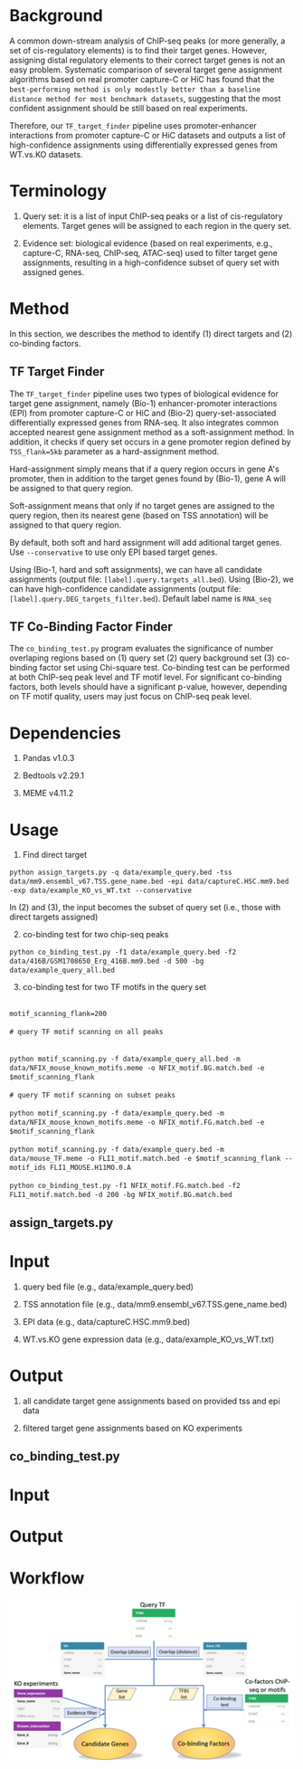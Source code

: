 # Background

A common down-stream analysis of ChIP-seq peaks (or more generally, a set of cis-regulatory elements) is to find their target genes. However, assigning distal regulatory elements to their correct target genes is not an easy problem. Systematic comparison of several target gene assignment algorithms based on real promoter capture-C or HiC has found that the `best-performing method is only modestly better than a baseline distance method for most benchmark datasets`, suggesting that the most confident assignment should be still based on real experiments.

Therefore, our `TF_target_finder` pipeline uses promoter-enhancer interactions from promoter capture-C or HiC datasets and outputs a list of high-confidence assignments using differentially expressed genes from WT.vs.KO datasets.

# Terminology

1. Query set: it is a list of input ChIP-seq peaks or a list of cis-regulatory elements. Target genes will be assigned to each region in the query set.

2. Evidence set: biological evidence (based on real experiments, e.g., capture-C, RNA-seq, ChIP-seq, ATAC-seq) used to filter target gene assignments, resulting in a high-confidence subset of query set with assigned genes.

# Method

In this section, we describes the method to identify (1) direct targets and (2) co-binding factors.

## TF Target Finder

The `TF_target_finder` pipeline uses two types of biological evidence for target gene assignment, namely (Bio-1) enhancer-promoter interactions (EPI) from promoter capture-C or HiC and (Bio-2) query-set-associated differentially expressed genes from RNA-seq. It also integrates common accepted nearest gene assignment method as a soft-assignment method. In addition, it checks if query set occurs in a gene promoter region defined by `TSS_flank=5kb` parameter as a hard-assignment method. 

Hard-assignment simply means that if a query region occurs in gene A's promoter, then in addition to the target genes found by (Bio-1), gene A will be assigned to that query region.

Soft-assignment means that only if no target genes are assigned to the query region, then its nearest gene (based on TSS annotation) will be assigned to that query region.

By default, both soft and hard assignment will add aditional target genes. Use `--conservative` to use only EPI based target genes.

Using (Bio-1, hard and soft assignments), we can have all candidate assignments (output file: `[label].query.targets_all.bed`). Using (Bio-2), we can have high-confidence candidate assignments (output file: `[label].query.DEG_targets_filter.bed`). Default label name is `RNA_seq`

## TF Co-Binding Factor Finder

The `co_binding_test.py` program evaluates the significance of number overlaping regions based on (1) query set (2) query background set (3) co-binding factor set using Chi-square test. Co-binding test can be performed at both ChIP-seq peak level and TF motif level. For significant co-binding factors, both levels should have a significant p-value, however, depending on TF motif quality, users may just focus on ChIP-seq peak level.

# Dependencies

1. Pandas v1.0.3

2. Bedtools v2.29.1

3. MEME v4.11.2




# Usage

1. Find direct target

```
python assign_targets.py -q data/example_query.bed -tss data/mm9.ensembl_v67.TSS.gene_name.bed -epi data/captureC.HSC.mm9.bed -exp data/example_KO_vs_WT.txt --conservative
```

In (2) and (3), the input becomes the subset of query set (i.e., those with direct targets assigned)

2. co-binding test for two chip-seq peaks

```
python co_binding_test.py -f1 data/example_query.bed -f2 data/416B/GSM1708650_Erg_416B.mm9.bed -d 500 -bg data/example_query_all.bed
```

3. co-binding test for two TF motifs in the query set

```

motif_scanning_flank=200

# query TF motif scanning on all peaks


python motif_scanning.py -f data/example_query_all.bed -m data/NFIX_mouse_known_motifs.meme -o NFIX_motif.BG.match.bed -e $motif_scanning_flank 

# query TF motif scanning on subset peaks

python motif_scanning.py -f data/example_query.bed -m data/NFIX_mouse_known_motifs.meme -o NFIX_motif.FG.match.bed -e $motif_scanning_flank

python motif_scanning.py -f data/example_query.bed -m data/mouse_TF.meme -o FLI1_motif.match.bed -e $motif_scanning_flank --motif_ids FLI1_MOUSE.H11MO.0.A

python co_binding_test.py -f1 NFIX_motif.FG.match.bed -f2 FLI1_motif.match.bed -d 200 -bg NFIX_motif.BG.match.bed

```


## assign_targets.py 

# Input

1. query bed file (e.g., data/example_query.bed)

2. TSS annotation file (e.g., data/mm9.ensembl_v67.TSS.gene_name.bed)

3. EPI data (e.g., data/captureC.HSC.mm9.bed)

4. WT.vs.KO gene expression data (e.g., data/example_KO_vs_WT.txt)

# Output

1. all candidate target gene assignments based on provided tss and epi data

2. filtered target gene assignments based on KO experiments

## co_binding_test.py

# Input


# Output


# Workflow

![pipeline](./docs/images/TF_target_finder.png)


